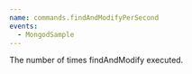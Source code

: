 ```yaml
---
name: commands.findAndModifyPerSecond
events:
  - MongodSample
---
```


The number of times findAndModify executed.